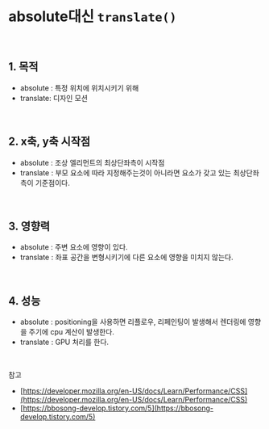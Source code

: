 # absolute대신 `translate()`

<br>

## 1. 목적

- absolute : 특정 위치에 위치시키기 위해
- translate: 디자인 모션

<br>

## 2. x축, y축 시작점

- absolute : 조상 엘리먼트의 최상단좌측이 시작점
- translate : 부모 요소에 따라 지정해주는것이 아니라면 요소가 갖고 있는 최상단좌측이 기준점이다.

<br>

## 3. 영향력

- absolute : 주변 요소에 영향이 있다.
- translate : 좌표 공간을 변형시키기에 다른 요소에 영향을 미치지 않는다.

<br>

## 4. 성능

- absolute : positioning을 사용하면 리플로우, 리페인팅이 발생해서 렌더링에 영향을 주기에 cpu 계산이 발생한다.
- translate : GPU 처리를 한다.

<br>

참고

- [https://developer.mozilla.org/en-US/docs/Learn/Performance/CSS](https://developer.mozilla.org/en-US/docs/Learn/Performance/CSS)
- [https://bbosong-develop.tistory.com/5](https://bbosong-develop.tistory.com/5)
